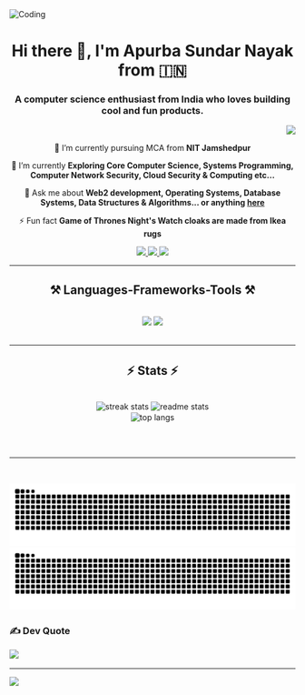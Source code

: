 
<img align="centre" alt="Coding" src = "https://user-images.githubusercontent.com/74038190/225813708-98b745f2-7d22-48cf-9150-083f1b00d6c9.gif">

<h1 align="center">Hi there 👋, I'm Apurba Sundar Nayak from 🇮🇳</h1>

</h1>
<h3 align="center">A computer science enthusiast from India who loves building cool and fun products.</h3>
<img align="right" src="https://visitor-badge.laobi.icu/badge?page_id=alucard017.alucard017" />
<br/>

<div align="center">
 
 🔭 I’m currently pursuing MCA from **NIT Jamshedpur**
 
 🌱 I’m currently **Exploring Core Computer Science, Systems Programming, Computer Network Security, Cloud Security & Computing etc...**

💬 Ask me about **Web2 development, Operating Systems, Database Systems, Data Structures & Algorithms... or anything [here](https://github.com/alucard017/alucard017/issues)**

⚡ Fun fact **Game of Thrones Night's Watch cloaks are made from Ikea rugs**

 </div>
 
<div align="center"> 
  <a href="mailto:apurba.mca.nitjsr@gmail.com">
    <img src="https://img.shields.io/badge/Gmail-333333?style=for-the-badge&logo=gmail&logoColor=red" />
  </a>
  <a href="https://linkedin.com/in/apurba007" target="_blank">
    <img src="https://img.shields.io/badge/LinkedIn-0077B5?style=for-the-badge&logo=linkedin&logoColor=white" target="_blank" />
  </a>
  <a href="https://alucard017.github.io/portfolio" target="_blank">
     <img src="https://img.shields.io/badge/Portfolio-FF5722?style=for-the-badge&logo=todoist&logoColor=white" target="_blank" /> <!-- sqlite, safari, google-chrome are other good icon options -->
  </a>
</div>

 <hr/>
 
<h2 align="center">⚒️ Languages-Frameworks-Tools ⚒️</h2>
<br/>
<div align="center">
    <img src="https://skillicons.dev/icons?i=c,cpp,typescript,javascript,nextjs,react,nodejs,expressjs,html,vscode,github,git,bash" />
    <img src="https://skillicons.dev/icons?i=linux,docker,kubernetes,jenkins,nginx,aws,postgresql,mongodb,java,mysql,postman" /><br>
</div>

<br/>

<hr/>

<h2 align="center">⚡ Stats ⚡</h2>
<br>
<div align=center>
  <img height=250 width=390 src="https://github-readme-streak-stats.herokuapp.com/?user=alucard017&count_private=true&theme=react&border_radius=10" alt="streak stats"/>

  <img height=250 width=390 src="https://github-readme-stats.vercel.app/api?username=alucard017&count_private=true&show_icons=true&theme=react&rank_icon=github&border_radius=10" alt="readme stats" />
  <br/>
  <img width=400 align="center" src="https://github-readme-stats.vercel.app/api/top-langs/?username=alucard017&include_all_commits=true&count_private=true&layout=compact&langs_count=8&theme=react&border_radius=10&size_weight=0.5&count_weight=0.5&exclude_repo=github-readme-stats" alt="top langs" />
</div>

<br/><br/>

<hr/>


<br/>

![GitHub Snake Light](https://raw.githubusercontent.com/alucard017/alucard017/output/github-contribution-grid-snake.svg#gh-light-mode-only)
![GitHub Snake dark](https://raw.githubusercontent.com/alucard017/alucard017/output/github-contribution-grid-snake-dark.svg#gh-dark-mode-only)
### ✍️ Dev Quote
![](https://quotes-github-readme.vercel.app/api?type=horizontal&theme=radical)

---
[![](https://visitcount.itsvg.in/api?id=alucard017&icon=0&color=0)](https://visitcount.itsvg.in)



